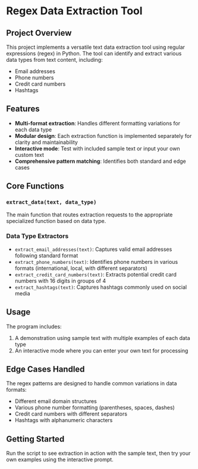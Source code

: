 # Regex Data Extraction Tool

## Project Overview
This project implements a versatile text data extraction tool using regular expressions (regex) in Python. The tool can identify and extract various data types from text content, including:

- Email addresses
- Phone numbers
- Credit card numbers
- Hashtags

## Features
- **Multi-format extraction**: Handles different formatting variations for each data type
- **Modular design**: Each extraction function is implemented separately for clarity and maintainability
- **Interactive mode**: Test with included sample text or input your own custom text
- **Comprehensive pattern matching**: Identifies both standard and edge cases

## Core Functions

### `extract_data(text, data_type)`
The main function that routes extraction requests to the appropriate specialized function based on data type.

### Data Type Extractors
- `extract_email_addresses(text)`: Captures valid email addresses following standard format
- `extract_phone_numbers(text)`: Identifies phone numbers in various formats (international, local, with different separators)
- `extract_credit_card_numbers(text)`: Extracts potential credit card numbers with 16 digits in groups of 4
- `extract_hashtags(text)`: Captures hashtags commonly used on social media

## Usage
The program includes:
1. A demonstration using sample text with multiple examples of each data type
2. An interactive mode where you can enter your own text for processing

## Edge Cases Handled
The regex patterns are designed to handle common variations in data formats:
- Different email domain structures
- Various phone number formatting (parentheses, spaces, dashes)
- Credit card numbers with different separators
- Hashtags with alphanumeric characters

## Getting Started
Run the script to see extraction in action with the sample text, then try your own examples using the interactive prompt.

